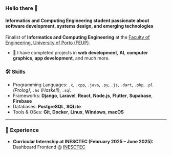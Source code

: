 ### Hello there 👋

#### Informatics and Computing Engineering student passionate about software development, systems design, and emerging technologies

Finalist of **Informatics and Computing Engineering** at the [Faculty of Engineering, University of Porto (FEUP)](https://sigarra.up.pt/feup/en/web_page.Inicial).  

- 🤖 I have completed projects in **web development**, **AI**, **computer graphics**, **app development**, and much more.  

### 🛠️ Skills
- Programming Languages: `.c`, `.cpp`, `.java`, `.py`, `.js`, `.dart`, `.php`, `.pl` *(Prolog)*, `.hs` *(Haskell)*, `.sql`  
- Frameworks: **Django**, **Laravel**, **React**, **Node.js**, **Flutter**, **Supabase**, **Firebase**  
- Databases: **PostgreSQL**, **SQLite**  
- Tools & OSes: **Git**, **Docker**, **Linux**, **Windows**, **macOS**  

---

### 💼 Experience
- **Curricular Internship at INESCTEC (February 2025 – June 2025):** Dashboard Frontend @ [INESCTEC](https://www.inesctec.pt)  